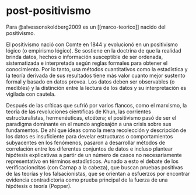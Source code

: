 # post-positivismo
Para @alvessonskoldberg2009 es un [[marco-teorico]] nacido del positivismo.

El positivismo nació con Comte en 1844 y evolucionó en un positivismo lógico (o empirismo lógico). Se sostiene en la doctrina de que la realidad brinda datos, hechos o información susceptible de ser ordenada, sistematizada e interpretada según reglas formales para obtener el conocimiento. Por lo tanto, usa métodos cuantitativos como la estadística y la teoría derivada de sus resultados tiene más valor cuanto mejor sustento formal y basado en datos provea. Los datos deben ser observables (o medibles) y la distinción entre la lectura de los datos y su interpretación es vigilada con cautela.

Después de las críticas que sufrió por varios flancos, como el marxismo, la teoría de las revoluciones científicas de Khun, las corrientes estructuralistas, hermenéuticas, etcétera; el positivismo pasó de ser el paradigma dominante en el mundo anglosajón a una crisis sobre sus fundamentos. De ahí que ideas como la mera recolección y descripción de los datos  es insuficiente para develar estructuras o comportamientos subyacentes en los fenómenos, pasaron a desarrollar métodos de correlación entre los diferentes conjuntos de datos e incluso plantear hipótesis explicativas a partir de un número de casos no necesariamente representativo en términos estadísticos. Aunado a esto el debate de los verificacioncitas (con Carnap a la cabeza), que buscan pruebas positivas de las teorías y los falsacionistas, que se orientan a esfuerzos por encontrar evidencia contradictoria como prueba principal de la fuerza de una hipótesis o teoría (Popper).
